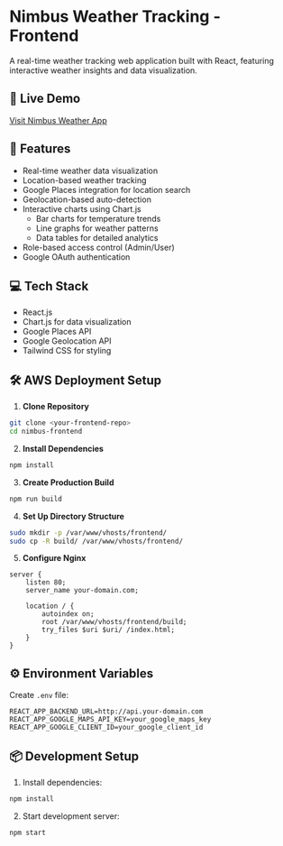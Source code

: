 # Nimbus Weather Tracking - Frontend

A real-time weather tracking web application built with React, featuring interactive weather insights and data visualization.

## 🌟 Live Demo
[Visit Nimbus Weather App](https://nimbus.merinphilamin.site/) <!--https://nimbus.merinphilamin.site/-->

## 🚀 Features

- Real-time weather data visualization
- Location-based weather tracking
- Google Places integration for location search
- Geolocation-based auto-detection
- Interactive charts using Chart.js
  - Bar charts for temperature trends
  - Line graphs for weather patterns
  - Data tables for detailed analytics
- Role-based access control (Admin/User)
- Google OAuth authentication

## 💻 Tech Stack

- React.js
- Chart.js for data visualization
- Google Places API
- Google Geolocation API
- Tailwind CSS for styling

## 🛠️ AWS Deployment Setup

1. **Clone Repository**
```bash
git clone <your-frontend-repo>
cd nimbus-frontend
```

2. **Install Dependencies**
```bash
npm install
```

3. **Create Production Build**
```bash
npm run build
```

4. **Set Up Directory Structure**
```bash
sudo mkdir -p /var/www/vhosts/frontend/
sudo cp -R build/ /var/www/vhosts/frontend/
```

5. **Configure Nginx**
```nginx
server {
    listen 80;
    server_name your-domain.com;

    location / {
        autoindex on;
        root /var/www/vhosts/frontend/build;
        try_files $uri $uri/ /index.html;
    }
}
```

## ⚙️ Environment Variables

Create `.env` file:
```env
REACT_APP_BACKEND_URL=http://api.your-domain.com
REACT_APP_GOOGLE_MAPS_API_KEY=your_google_maps_key
REACT_APP_GOOGLE_CLIENT_ID=your_google_client_id
```

## 📦 Development Setup

1. Install dependencies:
```bash
npm install
```

2. Start development server:
```bash
npm start
```

